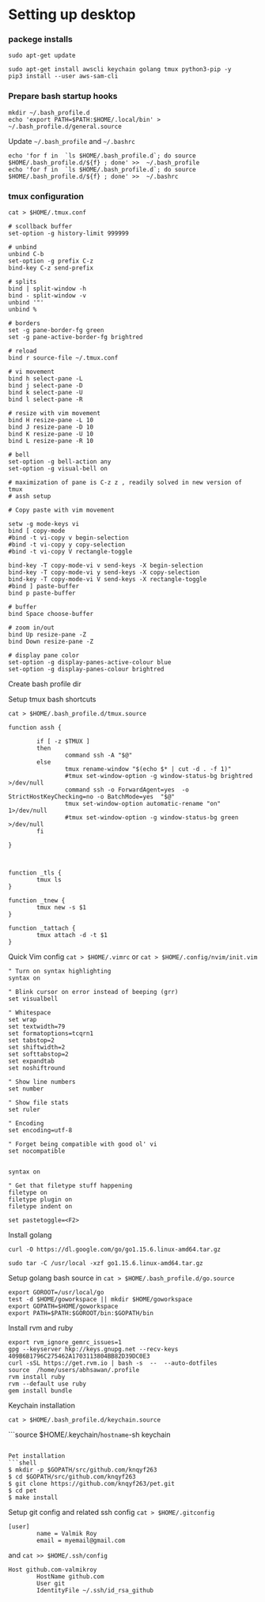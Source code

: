 # Setting up desktop


### packege installs 

```
sudo apt-get update

sudo apt-get install awscli keychain golang tmux python3-pip -y
pip3 install --user aws-sam-cli
```

### Prepare bash startup hooks





```
mkdir ~/.bash_profile.d
echo 'export PATH=$PATH:$HOME/.local/bin' > ~/.bash_profile.d/general.source
```

Update `~/.bash_profile` and `~/.bashrc`

```
echo 'for f in  `ls $HOME/.bash_profile.d`; do source   $HOME/.bash_profile.d/${f} ; done' >>  ~/.bash_profile
echo 'for f in  `ls $HOME/.bash_profile.d`; do source   $HOME/.bash_profile.d/${f} ; done' >>  ~/.bashrc
```




### tmux configuration 

`cat > $HOME/.tmux.conf`

```
# scollback buffer
set-option -g history-limit 999999

# unbind
unbind C-b
set-option -g prefix C-z
bind-key C-z send-prefix

# splits
bind | split-window -h
bind - split-window -v
unbind '"'
unbind %

# borders
set -g pane-border-fg green
set -g pane-active-border-fg brightred

# reload
bind r source-file ~/.tmux.conf

# vi movement
bind h select-pane -L
bind j select-pane -D
bind k select-pane -U
bind l select-pane -R

# resize with vim movement
bind H resize-pane -L 10
bind J resize-pane -D 10
bind K resize-pane -U 10
bind L resize-pane -R 10

# bell
set-option -g bell-action any
set-option -g visual-bell on

# maximization of pane is C-z z , readily solved in new version of tmux
# assh setup

# Copy paste with vim movement

setw -g mode-keys vi
bind [ copy-mode
#bind -t vi-copy v begin-selection
#bind -t vi-copy y copy-selection
#bind -t vi-copy V rectangle-toggle

bind-key -T copy-mode-vi v send-keys -X begin-selection
bind-key -T copy-mode-vi y send-keys -X copy-selection
bind-key -T copy-mode-vi V send-keys -X rectangle-toggle
#bind ] paste-buffer
bind p paste-buffer

# buffer
bind Space choose-buffer

# zoom in/out
bind Up resize-pane -Z
bind Down resize-pane -Z

# display pane color
set-option -g display-panes-active-colour blue
set-option -g display-panes-colour brightred
```

Create bash profile dir 




Setup tmux bash shortcuts

`cat > $HOME/.bash_profile.d/tmux.source`

```shell
function assh {

        if [ -z $TMUX ]
        then
                command ssh -A "$@"
        else
                tmux rename-window "$(echo $* | cut -d . -f 1)"
                #tmux set-window-option -g window-status-bg brightred >/dev/null
                command ssh -o ForwardAgent=yes  -o StrictHostKeyChecking=no -o BatchMode=yes  "$@"
                tmux set-window-option automatic-rename "on" 1>/dev/null
                #tmux set-window-option -g window-status-bg green >/dev/null
        fi

}



function _tls {
        tmux ls
}

function _tnew {
        tmux new -s $1
}

function _tattach {
        tmux attach -d -t $1
}

```

Quick Vim config `cat > $HOME/.vimrc` or `cat > $HOME/.config/nvim/init.vim`

```
" Turn on syntax highlighting
syntax on

" Blink cursor on error instead of beeping (grr)
set visualbell

" Whitespace
set wrap
set textwidth=79
set formatoptions=tcqrn1
set tabstop=2
set shiftwidth=2
set softtabstop=2
set expandtab
set noshiftround

" Show line numbers
set number

" Show file stats
set ruler

" Encoding
set encoding=utf-8

" Forget being compatible with good ol' vi
set nocompatible


syntax on

" Get that filetype stuff happening
filetype on
filetype plugin on
filetype indent on

set pastetoggle=<F2>
```

Install golang 

```shell
curl -O https://dl.google.com/go/go1.15.6.linux-amd64.tar.gz

sudo tar -C /usr/local -xzf go1.15.6.linux-amd64.tar.gz
```


Setup golang bash source in  `cat > $HOME/.bash_profile.d/go.source`


```shell
export GOROOT=/usr/local/go
test -d $HOME/goworkspace || mkdir $HOME/goworkspace
export GOPATH=$HOME/goworkspace
export PATH=$PATH:$GOROOT/bin:$GOPATH/bin
```


Install rvm and ruby 
```shell
export rvm_ignore_gemrc_issues=1
gpg --keyserver hkp://keys.gnupg.net --recv-keys 409B6B1796C275462A1703113804BB82D39DC0E3
curl -sSL https://get.rvm.io | bash -s  --  --auto-dotfiles
source  /home/users/abhsawan/.profile
rvm install ruby
rvm --default use ruby
gem install bundle
```

Keychain installation 


`cat > $HOME/.bash_profile.d/keychain.source`

```source $HOME/.keychain/`hostname`-sh
keychain
```

Pet installation 
```shell
$ mkdir -p $GOPATH/src/github.com/knqyf263
$ cd $GOPATH/src/github.com/knqyf263
$ git clone https://github.com/knqyf263/pet.git
$ cd pet
$ make install
```

Setup git config and related ssh config 
`cat > $HOME/.gitconfig`
```
[user]
        name = Valmik Roy
        email = myemail@gmail.com
```
and `cat >> $HOME/.ssh/config`
```
Host github.com-valmikroy
        HostName github.com
        User git
        IdentityFile ~/.ssh/id_rsa_github
```
